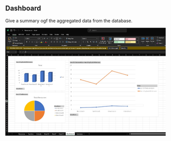 ## Dashboard

Give a summary ogf the aggregated data from the database.

![alt](../../images/Dashboard.jpg)